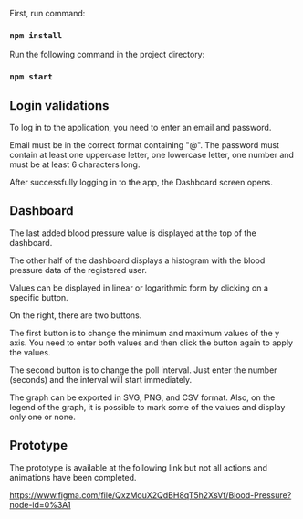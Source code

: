 First, run command: 

### `npm install`

Run the following command in the project directory:

### `npm start`


## Login validations

To log in to the application, you need to enter an email and password.

Email must be in the correct format containing "@".
The password must contain at least one uppercase letter, one lowercase letter, one number and must be at least 6 characters long.

After successfully logging in to the app, the Dashboard screen opens.

## Dashboard

The last added blood pressure value is displayed at the top of the dashboard.

The other half of the dashboard displays a histogram with the blood pressure data of the registered user.

Values can be displayed in linear or logarithmic form by clicking on a specific button.

On the right, there are two buttons.

The first button is to change the minimum and maximum values of the y axis.
You need to enter both values and then click the button again to apply the values.

The second button is to change the poll interval.
Just enter the number (seconds) and the interval will start immediately.

The graph can be exported in SVG, PNG, and CSV format.
Also, on the legend of the graph, it is possible to mark some of the values and display only one or none.

## Prototype

The prototype is available at the following link but not all actions and animations have been completed.

https://www.figma.com/file/QxzMouX2QdBH8qT5h2XsVf/Blood-Pressure?node-id=0%3A1


